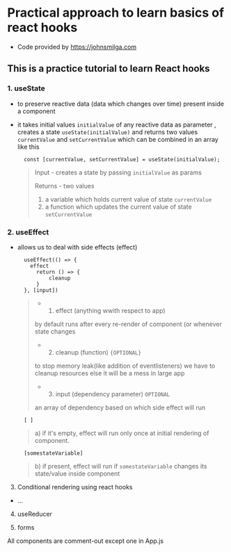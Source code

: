 # Practical approach to learn basics of react hooks

- Code provided by https://johnsmilga.com

## This is a practice tutorial to learn React hooks

### 1. useState

- to preserve reactive data (data which changes over time) present inside a component

- it takes initial values `initialValue` of any reactive data as parameter , creates a state `useState(initialValue)` and returns two values `currentValue` and `setCurrentValue` which can be combined in an array like this

        const [currentValue, setCurrentValue] = useState(initialValue);

  > Input - creates a state by passing `initialValue` as params
  >
  > Returns - two values
  >
  > 1.  a variable which holds current value of state `currentValue`
  > 2.  a function which updates the current value of state `setCurrentValue`

### 2. useEffect

- allows us to deal with side effects (effect)

        useEffect(() => {
          effect
            return () => {
                cleanup
            }
        }, [input])

  > - 1. effect (anything wwith respect to app)
  >
  > by default runs after every re-render of component (or whenever state changes
  >
  > - 2. cleanup (function) `{OPTIONAL}`
  >
  > to stop memory leak(like addition of eventlisteners) we have to cleanup resources else it will be a mess in large app
  >
  > - 3. input (dependency parameter) `OPTIONAL`
  >
  > an array of dependency based on which side effect will run

        [ ]

  > a) if it's empty, effect will run only once at initial rendering of component.

        [somestateVariable]

  > b) if present, effect will run if `somestateVariable` changes its state/value inside component

3. Conditional rendering using react hooks

- ...

4. useReducer

5. forms

All components are comment-out except one in App.js

